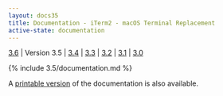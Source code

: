 ```yaml
---
layout: docs35
title: Documentation - iTerm2 - macOS Terminal Replacement
active-state: documentation
---
```

<div class="version-selector">
<a href="/3.6/documentation.html">3.6</a> | Version 3.5 | <a href="/3.4/documentation.html">3.4</a> | <a href="/3.3/documentation.html">3.3</a> | <a href="/3.2/documentation.html">3.2</a> | <a href="/3.1/documentation.html">3.1</a> | <a href="/3.0/documentation.html">3.0</a>
</div>

{% include 3.5/documentation.md %}

A <a href="documentation-one-page.html">printable version</a> of the documentation is also available.
